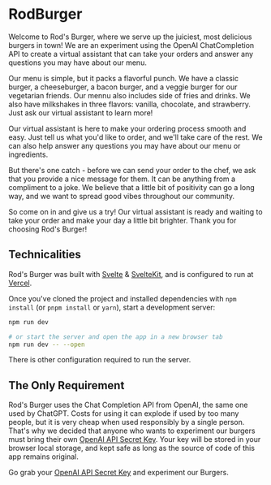 # RodBurger

Welcome to Rod's Burger, where we serve up the juiciest, most delicious burgers in town! We are an experiment using the OpenAI ChatCompletion API to create a virtual assistant that can take your orders and answer any questions you may have about our menu.

Our menu is simple, but it packs a flavorful punch. We have a classic burger, a cheeseburger, a bacon burger, and a veggie burger for our vegetarian friends. Our mennu also includes side of fries and drinks. We also have milkshakes in three flavors: vanilla, chocolate, and strawberry. Just ask our virtual assistant to learn more!

Our virtual assistant is here to make your ordering process smooth and easy. Just tell us what you'd like to order, and we'll take care of the rest. We can also help answer any questions you may have about our menu or ingredients.

But there's one catch - before we can send your order to the chef, we ask that you provide a nice message for them. It can be anything from a compliment to a joke. We believe that a little bit of positivity can go a long way, and we want to spread good vibes throughout our community.

So come on in and give us a try! Our virtual assistant is ready and waiting to take your order and make your day a little bit brighter. Thank you for choosing Rod's Burger!

## Technicalities

Rod's Burger was built with [Svelte](https://svelte.dev) & [SvelteKit](https://kit.svelte.dev), and is configured to run at [Vercel](https://vercel.com).

Once you've cloned the project and installed dependencies with `npm install` (or `pnpm install` or `yarn`), start a development server:

```bash
npm run dev

# or start the server and open the app in a new browser tab
npm run dev -- --open
```

There is other configuration required to run the server.

## The Only Requirement

Rod's Burger uses the Chat Completion API from OpenAI, the same one used by ChatGPT. Costs for using it can explode if used by too many people, but it is very cheap when used responsibly by a single person. That's why we decided that anyone who wants to experiment our burgers must bring their own [OpenAI API Secret Key](https://platform.openai.com/account/api-keys). Your key will be stored in your browser local storage, and kept safe as long as the source of code of this app remains original.

Go grab your [OpenAI API Secret Key](https://platform.openai.com/account/api-keys) and experiment our Burgers.


